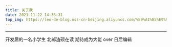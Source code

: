 ```yaml
---
title: 关于我
date: 2021-11-22 14:36:31
top_img: https://leo-de-blog.oss-cn-beijing.aliyuncs.com/%E9%A1%B5%E9%9D%A2%E8%83%8C%E6%99%AF.jpg
---
```


---
开发届的一名小学生
北邮渣硕在读
期待成为大佬
over 日后编辑
